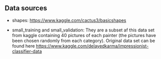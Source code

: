## Data sources

- shapes: https://www.kaggle.com/cactus3/basicshapes  

- small_training and small_validation: They are a subset af this data set from kaggle containing 40 pictures of each painter (the pictures have been chosen randomly from each category). Original data set can be found here https://www.kaggle.com/delayedkarma/impressionist-classifier-data